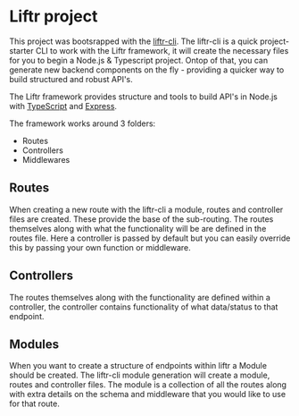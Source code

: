 # Liftr project

This project was bootsrapped with the [liftr-cli](https://github.com/farisT/liftr-cli). The liftr-cli is a quick project-starter CLI to work with the Liftr framework, it will create the necessary files for you to begin a Node.js & Typescript project. Ontop of that, you can generate new backend components on the fly - providing a quicker way to build structured and robust API's.

The Liftr framework provides structure and tools to build API's in Node.js with [TypeScript](https://www.typescriptlang.org/) and [Express](https://expressjs.com/).

The framework works around 3 folders:

- Routes
- Controllers
- Middlewares

## Routes

When creating a new route with the liftr-cli a module, routes and controller files are created. These provide the base of the sub-routing.  The routes themselves along with what the functionality will be are defined in the routes file. Here a controller is passed by default but you can easily override this by passing your own function or middleware.

## Controllers

The routes themselves along with the functionality are defined within a controller, the controller contains functionality of what data/status to that endpoint.

## Modules

When you want to create a structure of endpoints within liftr a Module should be created. The liftr-cli module generation will create a module, routes and controller files. The module is a collection of all the routes along with extra details on the schema and middleware that you would like to use for that route.